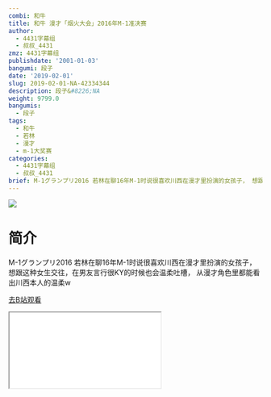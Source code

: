 ```yaml
---
combi: 和牛
title: 和牛 漫才「烟火大会」2016年M-1准决赛
author:
  - 4431字幕组
  - 叔叔_4431
zmz: 4431字幕组
publishdate: '2001-01-03'
bangumi: 段子
date: '2019-02-01'
slug: 2019-02-01-NA-42334344
description: 段子&#8226;NA
weight: 9799.0
bangumis:
  - 段子
tags:
  - 和牛
  - 若林
  - 漫才
  - m-1大奖赛
categories:
  - 4431字幕组
  - 叔叔_4431
brief: M-1グランプリ2016 若林在聊16年M-1时说很喜欢川西在漫才里扮演的女孩子， 想跟这种女生交往，在男友言行很KY的时候也会温柔吐槽， 从漫才角色里都能看出川西本人的温柔w
---
```

![](https://i.imgur.com/urVPtAP.jpg)
# 简介  
M-1グランプリ2016
若林在聊16年M-1时说很喜欢川西在漫才里扮演的女孩子，
想跟这种女生交往，在男友言行很KY的时候也会温柔吐槽，
从漫才角色里都能看出川西本人的温柔w  

[去B站观看](https://www.bilibili.com/video/av42334344/)
<div class ="resp-container"><iframe class="testiframe" src="//player.bilibili.com/player.html?aid=42334344"", scrolling="no", allowfullscreen="true" > </iframe></div> 
